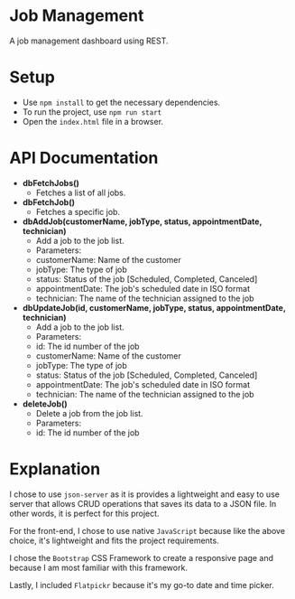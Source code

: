 # Job Management
A job management dashboard using REST.

# Setup
- Use `npm install` to get the necessary dependencies.
- To run the project, use `npm run start`
- Open the `index.html` file in a browser.

# API Documentation
- **dbFetchJobs()**
    - Fetches a list of all jobs.
- **dbFetchJob()**
    - Fetches a specific job.
- **dbAddJob(customerName, jobType, status, appointmentDate, technician)**
    - Add a job to the job list.
    - Parameters:
    - customerName: Name of the customer
    - jobType: The type of job
    - status: Status of the job [Scheduled, Completed, Canceled]
    - appointmentDate: The job's scheduled date in ISO format
    - technician: The name of the technician assigned to the job
- **dbUpdateJob(id, customerName, jobType, status, appointmentDate, technician)**
    - Add a job to the job list.
    - Parameters:
    - id: The id number of the job
    - customerName: Name of the customer
    - jobType: The type of job
    - status: Status of the job [Scheduled, Completed, Canceled]
    - appointmentDate: The job's scheduled date in ISO format
    - technician: The name of the technician assigned to the job
- **deleteJob()**
    - Delete a job from the job list.
    - Parameters:
    - id: The id number of the job

# Explanation
I chose to use `json-server` as it is provides a lightweight and easy to use server that allows CRUD operations that saves its data to a JSON file. In other words, it is perfect for this project.

For the front-end, I chose to use native `JavaScript` because like the above choice, it's lightweight and fits the project requirements.

I chose the `Bootstrap` CSS Framework to create a responsive page and because I am most familiar with this framework.

Lastly, I included `Flatpickr` because it's my go-to date and time picker.